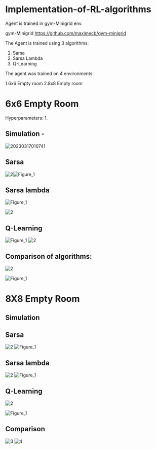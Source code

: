 # Implementation-of-RL-algorithms
Agent is trained in gym-Minigrid env.


gym-Minigrid https://github.com/maximecb/gym-minigrid


The Agent is trained using 3 algorithms:
1. Sarsa 
2. Sarsa Lambda
3. Q-Learning

The agent was trained on 4 environments:

1.6x6 Empty room
2.8x8 Empty room

# 6x6 Empty Room 

Hyperparameters:
1. 
 
## Simulation -
![20230317010741](https://user-images.githubusercontent.com/109021179/225740672-c190c049-6d3c-4bdb-89eb-385cef883bbe.gif)

## Sarsa 
![2](https://user-images.githubusercontent.com/109021179/225892772-2bd66be9-2d5b-42bb-8d4b-95cd336c5dc0.png)![Figure_1](https://user-images.githubusercontent.com/109021179/225892794-a002fb91-fd8b-46c8-b98b-319b07ef198a.png)
## Sarsa lambda
![Figure_1](https://user-images.githubusercontent.com/109021179/225893486-8dc19a07-4042-4c33-80fd-ba95669fa585.png)

![2](https://user-images.githubusercontent.com/109021179/225892980-0232a28c-359a-4a56-9634-ae98fa75036f.png)
## Q-Learning

![Figure_1](https://user-images.githubusercontent.com/109021179/225893145-add080e1-27be-4bba-85e1-c4df0daa5085.png)
![2](https://user-images.githubusercontent.com/109021179/225894014-8c246efb-c8b1-4206-8e27-1389d5a57ed5.png)

## Comparison of algorithms:
![2](https://user-images.githubusercontent.com/109021179/225894395-0668564d-6a84-4d4a-bc09-68690ac1c307.png)

![Figure_1](https://user-images.githubusercontent.com/109021179/225894302-d72ad635-37e7-4980-a8df-b8db5e7b03fb.png)

# 8X8 Empty Room

## Simulation
## Sarsa
![2](https://user-images.githubusercontent.com/109021179/225897340-c8ebe377-f3ea-4fab-a3a7-6e133167f211.png)
![Figure_1](https://user-images.githubusercontent.com/109021179/225897656-38c26c04-9a7b-4307-bafe-6334c729e120.png)
## Sarsa lambda
![2](https://user-images.githubusercontent.com/109021179/225898124-f15d632e-38af-4a12-8b1d-5edce4ebac45.png)
![Figure_1](https://user-images.githubusercontent.com/109021179/225897995-b0a464c5-9738-453d-a7a6-8c39d9404fd8.png)

## Q-Learning
![2](https://user-images.githubusercontent.com/109021179/225899132-52ce2dde-b16f-4652-b8a4-a972f86f5a32.png)

![Figure_1](https://user-images.githubusercontent.com/109021179/225898400-4038c8c1-666f-46c4-aa39-d66a9c8c88f5.png)

## Comparison
![3](https://user-images.githubusercontent.com/109021179/225898613-3f42cd1d-72f7-4957-b800-c01162b2b5c3.png)
![4](https://user-images.githubusercontent.com/109021179/225898677-82e1ac7b-43a1-4ae3-9334-8a4e248e99f6.png)





